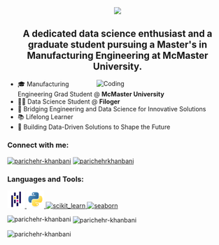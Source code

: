 <div align="center">
  <img src="https://github.com/Parichehr-Khanbani/Parichehr-Khanbani/assets/134718965/1e6f8f90-eb70-46ce-91f2-9d977bc98818)/Parichehr-Khanbani/main/banner-gif.gif">
</div>

<h2 align="center">A dedicated data science enthusiast and a graduate student pursuing a Master's in Manufacturing Engineering at McMaster University.</h2>

<img align="right" alt="Coding" width="300" src="https://media0.giphy.com/media/L1R1tvI9svkIWwpVYr/giphy.gif?cid=ecf05e47spf1mgza3xlmmx9z9bvbhhyh1d9ph1aaxyxjqge0&ep=v1_gifs_search&rid=giphy.gif&ct=g.gif">

- 🎓 Manufacturing Engineering Grad Student @ **McMaster University**
- 👨‍💻 Data Science Student @ **Filoger**
- 💼 Bridging Engineering and Data Science for Innovative Solutions
- 📚 Lifelong Learner
- 🚀 Building Data-Driven Solutions to Shape the Future



<h3 align="left">Connect with me:</h3>
<p align="left">
  <a href="https://linkedin.com/in/parichehr-khanbani" target="blank"><img align="center" src="https://raw.githubusercontent.com/rahuldkjain/github-profile-readme-generator/master/src/images/icons/Social/linked-in-alt.svg" alt="parichehr-khanbani" height="30" width="40" /></a>
  <a href="https://kaggle.com/parichehrkhanbani" target="blank"><img align="center" src="https://raw.githubusercontent.com/rahuldkjain/github-profile-readme-generator/master/src/images/icons/Social/kaggle.svg" alt="parichehrkhanbani" height="30" width="40" /></a>
</p>

<h3 align="left">Languages and Tools:</h3>
<p align="left">
  <a href="https://pandas.pydata.org/" target="_blank" rel="noreferrer">
    <img src="https://raw.githubusercontent.com/devicons/devicon/2ae2a900d2f041da66e950e4d48052658d850630/icons/pandas/pandas-original.svg" alt="pandas" width="40" height="40"/>
  </a>
  <a href="https://www.python.org" target="_blank" rel="noreferrer">
    <img src="https://raw.githubusercontent.com/devicons/devicon/master/icons/python/python-original.svg" alt="python" width="40" height="40"/>
  </a>
  <a href="https://scikit-learn.org/" target="_blank" rel="noreferrer">
    <img src="https://upload.wikimedia.org/wikipedia/commons/0/05/Scikit_learn_logo_small.svg" alt="scikit_learn" width="40" height="40"/>
  </a>
  <a href="https://seaborn.pydata.org/" target="_blank" rel="noreferrer">
    <img src="https://seaborn.pydata.org/_images/logo-mark-lightbg.svg" alt="seaborn" width="40" height="40"/>
  </a>
</p>

<p><img align="left" src="https://github-readme-stats.vercel.app/api/top-langs?username=parichehr-khanbani&show_icons=true&locale=en&layout=compact" alt="parichehr-khanbani" /></p>

<p>&nbsp;<img align="center" src="https://github-readme-stats.vercel.app/api?username=parichehr-khanbani&show_icons=true&locale=en" alt="parichehr-khanbani" /></p>

<p><img align="center" src="https://github-readme-streak-stats.herokuapp.com/?user=parichehr-khanbani&" alt="parichehr-khanbani" /></p>


